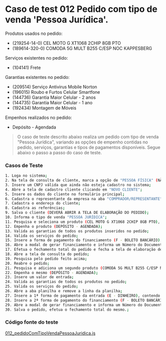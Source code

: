 # Caso de test 012 Pedido com tipo de venda 'Pessoa Jurídica'.
Produtos usados no pedido:

  - (219254-14-0) CEL MOTO G XT1068 2CHIP 8GB PTO
  - (189614-320-0) COMODA 5G MULT B255 C/ESP NOC KAPPESBERG

Serviços existentes no pedido:

  - (104141) Frete

Garantias existentes no pedido:

  - (209514) Serviço Antivirus Mobile Norton
  - (196015) Roubo e Furtos Celular Smartfone
  - (144736) Garantia Maior Celular - 2 anos
  - (144735) Garantia Maior Celular - 1 ano
  - (192434) Montagem de Móveis

Empenhos realizados no pedido:

  - Depósito - Agendada

> O caso de teste descrito abaixo realiza um pedido com tipo de venda "Pessoa Jurídica", variando as opções de empenho contidas no pedido, serviços, garantias e tipos de pagamentos disponíveis. Segue abaixo o passo a passo do caso de teste.

### Casos de Teste
```sh
1. Loga no sistema;
2. Na tela de consulta de cliente, marca a opção de "PESSOA FÍSICA" (NÃO);
3. Insere um CNPJ válida que ainda não esteja cadastro no sistema;
4. Abre a tela de cadastro cliente clicando em "NOVO CLIENTE";
5. Insere os dados do cliente no formulário principal;
6. Cadastra o representante da empresa na aba "COMPRADOR/REPRESENTANTE";
7. Cadastra o endereço do cliente;
8. Cadastra as referências;
9. Salva o cliente (DEVERÁ ABRIR A TELA DE ELABORAÇÃO DO PEDIDO);
10. Informa o tipo de venda "PESSOA JURÍDICA";
11. Pesquisa e seleciona um produto (CEL MOTO G XT1068 2CHIP 8GB PTO), que contém as seguintes garantias (SERVICO ANTIVIRUS MOBILE NORTON, ROUBO E FURTOS CELULAR SMARTFONE, GARANTIA MAIOR CELULAR);
12. Empenha o produto (DEPÓSITO - AGENDADA);
13. Valida as garantias de todos os produtos inseridos no pedido;
14. Valida os serviços do pedido;
15. Insere a forma de pagamento do financiamento (F - BOLETO BANCÁRIO), contendo o valor total do pedido;
16. Abre a modal de gerar financiamento e informa um Número do Documento;
17. Efetua o fechamento total do pedido e fecha a tela de elaboração de pedido;
18. Abre a tela de consulta do pedido;
19. Pesquisa pelo pedido feito acima;
20. Reabre o pedido;
21. Pesquisa e adiciona um segundo produto (COMODA 5G MULT B255 C/ESP NOC KAPPESBERG), contendo as seguinte garantias (MONTAGEM DE MÓVEIS);
22. Empenha o mesmo (DEPÓSITO - AGENDADA);
23. Insere um valor de entrada;
24. Valida as garantias de todos os produtos no pedido;
25. Valida os serviços do pedido;
26. Abre a aba planilha e remove a linha da planilha;
27. Insere a 1ª forma de pagamento da entrada (E - DINHEIRO), contendo o valor da entrada;
28. Insere a 2ª forma de pagamento do financiamento (F - BOLETO BANCÁRIO), contendo o restando do valor do pedido;
29. Abre a modal de gerar financiamento e informa um Número do Documento;
30. Salva o pedido, efetua o fechamento total do mesmo.;
```
### Código fonte do teste
[012_pedidoComTipoVendaPessoaJuridica.js](Testes/test/novos_testes/012_pedidoComTipoVendaPessoaJuridica.js)
